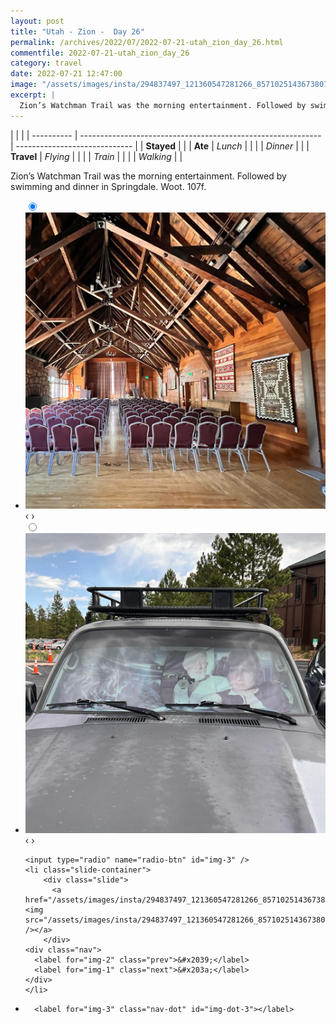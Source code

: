```yaml
---
layout: post
title: "Utah - Zion -  Day 26"
permalink: /archives/2022/07/2022-07-21-utah_zion_day_26.html
commentfile: 2022-07-21-utah_zion_day_26
category: travel
date: 2022-07-21 12:47:00
image: "/assets/images/insta/294837497_121360547281266_8571025143673807523_n_17970804598661900.jpg"
excerpt: |
  Zion’s Watchman Trail was the morning entertainment. Followed by swimming and dinner in Springdale. Woot. 107f.
---
```


|            |                                                              |
| ---------- | ------------------------------------------------------------ | ----------------------------- |
| **Stayed** |  |
| **Ate**    | _Lunch_                                                      |          |
|            | _Dinner_                                                     |          |
| **Travel** | _Flying_                                                     |          |
|            | _Train_                                                      |          |
|            | _Walking_                                                    |          |


Zion’s Watchman Trail was the morning entertainment. Followed by swimming and dinner in Springdale. Woot. 107f.


<ul class="slides">
    <input type="radio" name="radio-btn" id="img-1" checked="checked" />
    <li class="slide-container">
        <div class="slide">
          <a href="/assets/images/insta/294936911_466322801513477_5649645696408982390_n_17960180347862634.jpg"><img src="/assets/images/insta/294936911_466322801513477_5649645696408982390_n_17960180347862634.jpg" /></a>
        </div>
    <div class="nav">
      <label for="img-3" class="prev">&#x2039;</label>
      <label for="img-2" class="next">&#x203a;</label>
    </div>
    </li>
        <input type="radio" name="radio-btn" id="img-2"  />
    <li class="slide-container">
        <div class="slide">
          <a href="/assets/images/insta/294851538_5232192350234139_1787578777793831669_n_18308316826057177.jpg"><img src="/assets/images/insta/294851538_5232192350234139_1787578777793831669_n_18308316826057177.jpg" /></a>
        </div>
    <div class="nav">
      <label for="img-1" class="prev">&#x2039;</label>
      <label for="img-3" class="next">&#x203a;</label>
    </div>
    </li>
    
    <input type="radio" name="radio-btn" id="img-3" />
    <li class="slide-container">
        <div class="slide">
          <a href="/assets/images/insta/294837497_121360547281266_8571025143673807523_n_17970804598661900.jpg"><img src="/assets/images/insta/294837497_121360547281266_8571025143673807523_n_17970804598661900.jpg" /></a>
        </div>
    <div class="nav">
      <label for="img-2" class="prev">&#x2039;</label>
      <label for="img-1" class="next">&#x203a;</label>
    </div>
    </li>
			
<li class="nav-dots">
      <label for="img-1" class="nav-dot" id="img-dot-1"></label>
      <label for="img-2" class="nav-dot" id="img-dot-2"></label>

      <label for="img-3" class="nav-dot" id="img-dot-3"></label>

</li>
</ul>        
             

		